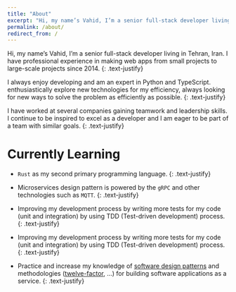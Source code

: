 ```yaml
---
title: "About"
excerpt: "Hi, my name’s Vahid, I’m a senior full-stack developer living in Iran, Tehran"
permalink: /about/
redirect_from: /
---
```


Hi, my name’s Vahid, I’m a senior full-stack developer living in Tehran, Iran. I have professional experience in making web apps from small projects to large-scale projects since 2014.
{: .text-justify}

I always enjoy developing and am an expert in Python and TypeScript. enthusiastically explore new technologies for my efficiency, always looking for new ways to solve the problem as efficiently as possible.
{: .text-justify}

I have worked at several companies gaining teamwork and leadership skills. I continue to be inspired to excel as a developer and I am eager to be part of a team with similar goals.
{: .text-justify}

# Currently Learning

- `Rust` as my second primary programming language.
  {: .text-justify}

- Microservices design pattern is powered by the `gRPC` and other technologies such as `MQTT`.
  {: .text-justify}

- Improving my development process by writing more tests for my code (unit and integration) by using TDD (Test-driven development) process.
  {: .text-justify}

- Improving my development process by writing more tests for my code (unit and integration) by using TDD (Test-driven development) process.
  {: .text-justify}

- Practice and increase my knowledge of [software design patterns](https://en.wikipedia.org/wiki/Software_design_pattern) and methodologies ([twelve-factor](https://12factor.net/), ...) for building software applications as a service.
  {: .text-justify}
